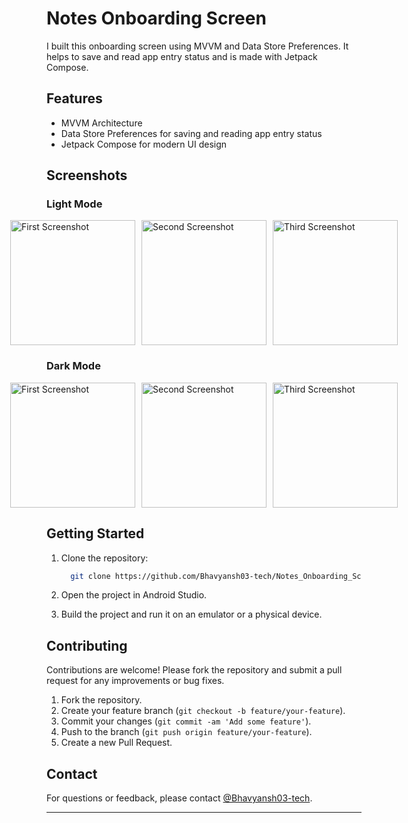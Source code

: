 # Notes Onboarding Screen

I built this onboarding screen using MVVM and Data Store Preferences. It helps to save and read app entry status and is made with Jetpack Compose.

## Features
- MVVM Architecture
- Data Store Preferences for saving and reading app entry status
- Jetpack Compose for modern UI design

## Screenshots
### Light Mode 
<div style="display: flex; justify-content: center; align-items: center;">
    <img src="https://github.com/user-attachments/assets/ac6e1fb0-d4b8-48a0-a173-5eecf1346a71" alt="First Screenshot" style="width: 200px; height: auto; margin-right: 10px;">
    <img src="https://github.com/user-attachments/assets/132ac0cc-a585-4f99-9c23-875d3b020243" alt="Second Screenshot" style="width: 200px; height: auto; margin-right: 10px;">
    <img src="https://github.com/user-attachments/assets/a1c6a541-a19f-473a-b103-54226b64b040" alt="Third Screenshot" style="width: 200px; height: auto;">
</div>

### Dark Mode
<div style="display: flex; justify-content: center; align-items: center;">
    <img src="https://github.com/user-attachments/assets/c757436f-23c4-4d72-a648-e4226fbd8971" alt="First Screenshot" style="width: 200px; height: auto; margin-right: 10px;">
    <img src="https://github.com/user-attachments/assets/cb35e474-017a-4c74-8a1d-7880d5caf9b2" alt="Second Screenshot" style="width: 200px; height: auto; margin-right: 10px;">
    <img src="https://github.com/user-attachments/assets/bd72d6fb-2bf7-4244-b674-caf4ff1e656a" alt="Third Screenshot" style="width: 200px; height: auto;">
</div>

## Getting Started

1. Clone the repository:

   ```sh
     git clone https://github.com/Bhavyansh03-tech/Notes_Onboarding_Screen.git
   ```
   
2. Open the project in Android Studio.
3. Build the project and run it on an emulator or a physical device.

## Contributing

Contributions are welcome! Please fork the repository and submit a pull request for any improvements or bug fixes.

1. Fork the repository.
2. Create your feature branch (`git checkout -b feature/your-feature`).
3. Commit your changes (`git commit -am 'Add some feature'`).
4. Push to the branch (`git push origin feature/your-feature`).
5. Create a new Pull Request.

## Contact

For questions or feedback, please contact [@Bhavyansh03-tech](https://github.com/Bhavyansh03-tech).

---

